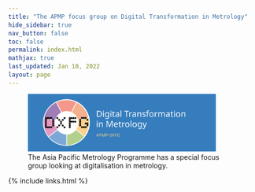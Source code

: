 ```yaml
---
title: "The APMP focus group on Digital Transformation in Metrology"
hide_sidebar: true
nav_button: false
toc: false
permalink: index.html
mathjax: true
last_updated: Jan 10, 2022
layout: page
---
```

<figure>
  <img src="images/Full_Logo.svg" alt="Trulli" style="width:90%" alt="The DXFG logo">
  <figcaption>The Asia Pacific Metrology Programme has a special focus group looking at digitalisation in metrology.</figcaption>
</figure>

{% include links.html %}
